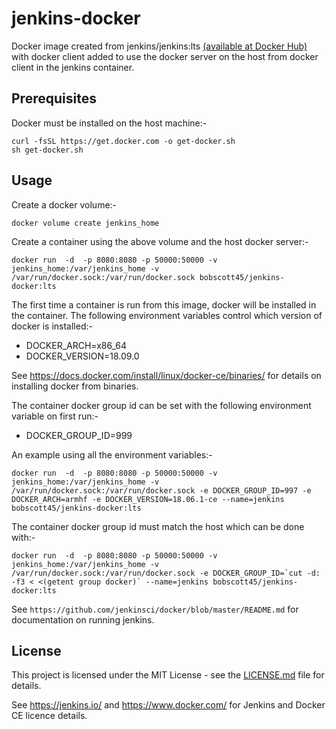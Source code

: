 # jenkins-docker

Docker image created from jenkins/jenkins:lts [(available at Docker Hub)](https://hub.docker.com/r/jenkins/jenkins) with docker client added to use the docker server on the host from docker client in the jenkins container.

## Prerequisites

Docker must be installed on the host machine:-
```
curl -fsSL https://get.docker.com -o get-docker.sh
sh get-docker.sh
```


## Usage

Create a docker volume:-

```
docker volume create jenkins_home
```

Create a container using the above volume and the host docker server:-

```
docker run  -d  -p 8080:8080 -p 50000:50000 -v jenkins_home:/var/jenkins_home -v /var/run/docker.sock:/var/run/docker.sock bobscott45/jenkins-docker:lts
```

The first time a container is run from this image, docker will be installed in the container. The following environment variables control which version of docker is installed:-

  * DOCKER_ARCH=x86_64
  * DOCKER_VERSION=18.09.0

See <https://docs.docker.com/install/linux/docker-ce/binaries/> for details on installing docker from binaries.

The container docker group id can be set with the following environment variable on first run:-

  * DOCKER_GROUP_ID=999

An example using all the environment variables:-

```
docker run  -d  -p 8080:8080 -p 50000:50000 -v jenkins_home:/var/jenkins_home -v /var/run/docker.sock:/var/run/docker.sock -e DOCKER_GROUP_ID=997 -e DOCKER_ARCH=armhf -e DOCKER_VERSION=18.06.1-ce --name=jenkins bobscott45/jenkins-docker:lts

```

The container docker group id must match the host which can be done with:-

```
docker run  -d  -p 8080:8080 -p 50000:50000 -v jenkins_home:/var/jenkins_home -v /var/run/docker.sock:/var/run/docker.sock -e DOCKER_GROUP_ID=`cut -d: -f3 < <(getent group docker)` --name=jenkins bobscott45/jenkins-docker:lts

```

See `https://github.com/jenkinsci/docker/blob/master/README.md` for documentation on running jenkins.


## License

This project is licensed under the MIT License - see the [LICENSE.md](LICENSE.md) file for details.

See <https://jenkins.io/> and <https://www.docker.com/> for Jenkins and Docker CE licence details.

